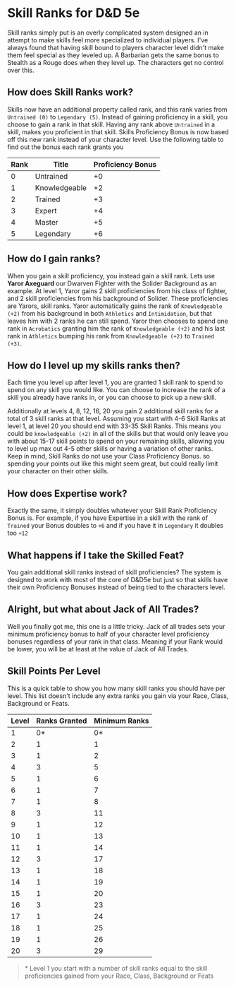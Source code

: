# Skill Ranks for D&D 5e
Skill ranks simply put is an overly complicated system designed an in attempt to make skills feel more specialized to individual players. I've always found that having skill bound to players character level didn't make them feel special as they leveled up. A Barbarian gets the same bonus to Stealth as a Rouge does when they level up. The characters get no control over this.

## How does Skill Ranks work?
Skills now have an additional property called rank, and this rank varies from `Untrained (0)` to `Legendary (5)`. Instead of gaining proficiency in a skill, you choose to gain a rank in that skill. Having any rank above `Untrained` in a skill, makes you proficient in that skill. Skills Proficiency Bonus is now based off this new rank instead of your character level. Use the following table to find out the bonus each rank grants you

| Rank | Title         | Proficiency Bonus |
|------|---------------|-------------------|
| 0    | Untrained     | +0                |
| 1    | Knowledgeable | +2                |
| 2    | Trained       | +3                |
| 3    | Expert        | +4                | 
| 4    | Master        | +5                |
| 5    | Legendary     | +6                |

## How do I gain ranks?
When you gain a skill proficiency, you instead gain a skill rank. Lets use **Yaror Axeguard** our Dwarven Fighter with the Solider Background as an example. At level 1, Yaror gains 2 skill proficiencies from his class of fighter, and 2 skill proficiencies from his background of Solider. These proficiencies are Yarors, skill ranks. Yaror automatically gains the rank of `Knowledgeable (+2)` from his background in both `Athletics` and `Intimidation`, but that leaves him with 2 ranks he can still spend. Yaror then chooses to spend one rank in `Acrobatics` granting him the rank of `Knowledgeable (+2)` and his last rank in `Athletics` bumping his rank from `Knowledgeable (+2)` to `Trained (+3)`. 

## How do I level up my skills ranks then?
Each time you level up after level 1, you are granted 1 skill rank to spend to spend on any skill you would like. You can choose to increase the rank of a skill you already have ranks in, or you can choose to pick up a new skill. 

Additionally at levels 4, 8, 12, 16, 20 you gain 2 additional skill ranks for a total of 3 skill ranks at that level. Assuming you start with 4-6 Skill Ranks at level 1, at level 20 you should end with 33-35 Skill Ranks. This means you could be `knowledgeable (+2)` in all of the skills but that would only leave you with about 15-17 skill points to spend on your remaining skills, allowing you to level up max out 4-5 other skills or having a variation of other ranks. Keep in mind, Skill Ranks do not use your Class Proficiency Bonus. so spending your points out like this might seem great, but could really limit your character on their other skills.

## How does Expertise work?
Exactly the same, it simply doubles whatever your Skill Rank Proficiency Bonus is. For example, if you have Expertise in a skill with the rank of `Trained` your Bonus doubles to `+6` and if you have it in `Legendary` it doubles too `+12`

## What happens if I take the Skilled Feat?
You gain additional skill ranks instead of skill proficiencies? The system is designed to work with most of the core of D&D5e but just so that skills have their own Proficiency Bonuses instead of being tied to the characters level.

## Alright, but what about Jack of All Trades?
Well you finally got me, this one is a little tricky. Jack of all trades sets your minimum proficiency bonus to half of your character level proficiency bonuses regardless of your rank in that class. Meaning if your Rank would be lower, you will be at least at the value of Jack of All Trades. 

## Skill Points Per Level
This is a quick table to show you how many skill ranks you should have per level. This list doesn't include any extra ranks you gain via your Race, Class, Background or Feats.

| Level | Ranks Granted | Minimum Ranks |
|-------|---------------|---------------|
| 1     | 0*            | 0*            |
| 2     | 1             | 1             |
| 3     | 1             | 2             |
| 4     | 3             | 5             |
| 5     | 1             | 6             |
| 6     | 1             | 7             |
| 7     | 1             | 8             |
| 8     | 3             | 11            |
| 9     | 1             | 12            |
| 10    | 1             | 13            |
| 11    | 1             | 14            |
| 12    | 3             | 17            |
| 13    | 1             | 18            |
| 14    | 1             | 19            |
| 15    | 1             | 20            |
| 16    | 3             | 23            |
| 17    | 1             | 24            |
| 18    | 1             | 25            |
| 19    | 1             | 26            |
| 20    | 3             | 29            |

> \* Level 1 you start with a number of skill ranks equal to the skill proficiencies gained from your Race, Class, Background or Feats